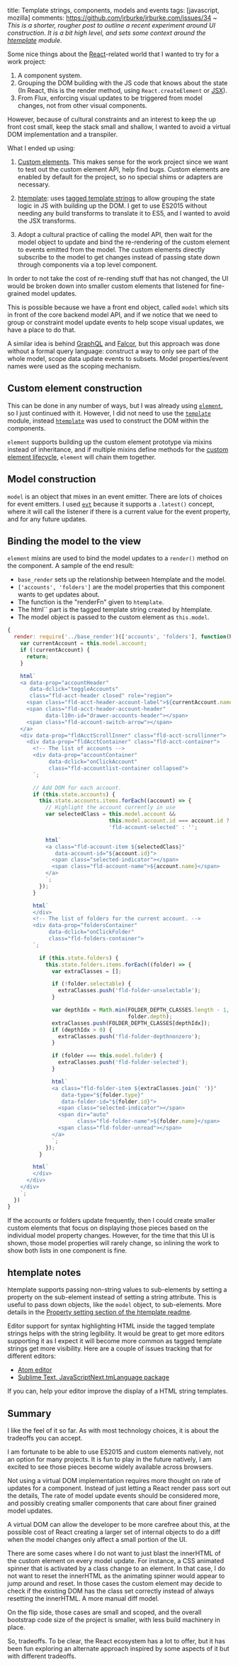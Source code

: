 title: Template strings, components, models and events
tags: [javascript, mozilla]
comments: https://github.com/jrburke/jrburke.com/issues/34
~
*This is a shorter, rougher post to outline a recent experiment around UI construction. It is a bit high level, and sets some context around the [htemplate](https://github.com/jrburke/htemplate) module*.

Some nice things about the [React](https://facebook.github.io/react/)-related world that I wanted to try for a work project:

1. A component system.
2. Grouping the DOM building with the JS code that knows about the state (In React, this is the render method, using `React.createElement` or [JSX](https://facebook.github.io/react/docs/displaying-data.html#jsx-syntax)).
3. From Flux, enforcing visual updates to be triggered from model changes, not from other visual components.

However, because of cultural constraints and an interest to keep the up front cost small, keep the stack small and shallow, I wanted to avoid a virtual DOM implementation and a transpiler.

What I ended up using:

1. [Custom elements](https://developer.mozilla.org/en-US/docs/Web/Web_Components/Custom_Elements). This makes sense for the work project since we want to test out the custom element API, help find bugs. Custom elements are enabled by default for the project, so no special shims or adapters are necessary.

2. [htemplate](https://github.com/jrburke/htemplate): uses [tagged template strings](https://developer.mozilla.org/en/docs/Web/JavaScript/Reference/template_strings#Tagged_template_strings) to allow grouping the state logic in JS with building up the DOM. I get to use ES2015 without needing any build transforms to translate it to ES5, and I wanted to avoid the JSX transforms.

3. Adopt a cultural practice of calling the model API, then wait for the model object to update and bind the re-rendering of the custom element to events emitted from the model. The custom elements directly subscribe to the model to get changes instead of passing state down through components via a top level component.

In order to not take the cost of re-rending stuff that has not changed, the UI would be broken down into smaller custom elements that listened for fine-grained model updates.

This is possible because we have a front end object, called `model` which sits in front of the core backend model API, and if we notice that we need to group or constraint model update events to help scope visual updates, we have a place to do that.

A similar idea is behind [GraphQL](https://github.com/facebook/graphql) and [Falcor](https://github.com/Netflix/falcor), but this approach was done without a formal query language: construct a way to only see part of the whole model, scope data update events to subsets. Model properties/event names were used as the scoping mechanism.

## Custom element construction

This can be done in any number of ways, but I was already using [`element`](https://github.com/jrburke/element), so I just continued with it. However, I did not need to use the [`template`](https://github.com/jrburke/element#template-loader-plugin-custom-features) module, instead [`htemplate`](https://github.com/jrburke/htemplate) was used to construct the DOM within the components.

`element` supports building up the custom element prototype via mixins instead of inheritance, and if multiple mixins define methods for the [custom element lifecycle](https://github.com/jrburke/element#element-lifecycle-background), `element` will chain them together.

## Model construction

`model` is an object that mixes in an event emitter. There are lots of choices for event emitters. I used [`evt`](https://github.com/jrburke/evt) because it supports a `.latest()` concept, where it will call the listener if there is a current value for the event property, and for any future updates.

## Binding the model to the view

`element` mixins are used to bind the model updates to a `render()` method on the component. A sample of the end result:

* `base_render` sets up the relationship between htemplate and the model.
* `['accounts', 'folders']` are the model properties that this component wants to get updates about.
* The function is the "renderFn" given to `htemplate`.
* The html`` part is the tagged template string created by htemplate.
* The model object is passed to the custom element as `this.model`.

```javascript
{
  render: require('../base_render')(['accounts', 'folders'], function(html) {
    var currentAccount = this.model.account;
    if (!currentAccount) {
      return;
    }

    html`
    <a data-prop="accountHeader"
       data-dclick="toggleAccounts"
       class="fld-acct-header closed" role="region">
      <span class="fld-acct-header-account-label">${currentAccount.name}</span>
      <span class="fld-acct-header-account-header"
            data-l10n-id="drawer-accounts-header"></span>
      <span class="fld-account-switch-arrow"></span>
    </a>
    <div data-prop="fldAcctScrollInner" class="fld-acct-scrollinner">
      <div data-prop="fldAcctContainer" class="fld-acct-container">
        <!-- The list of accounts -->
        <div data-prop="accountContainer"
             data-dclick="onClickAccount"
             class="fld-accountlist-container collapsed">
        `;

        // Add DOM for each account.
        if (this.state.accounts) {
          this.state.accounts.items.forEach((account) => {
            // Highlight the account currently in use
            var selectedClass = this.model.account &&
                                this.model.account.id === account.id ?
                                'fld-account-selected' : '';

            html`
            <a class="fld-account-item ${selectedClass}"
               data-account-id="${account.id}">
              <span class="selected-indicator"></span>
              <span class="fld-account-name">${account.name}</span>
            </a>
            `;
          });
        }

        html`
        </div>
        <!-- The list of folders for the current account. -->
        <div data-prop="foldersContainer"
             data-dclick="onClickFolder"
             class="fld-folders-container">
        `;

          if (this.state.folders) {
            this.state.folders.items.forEach((folder) => {
              var extraClasses = [];

              if (!folder.selectable) {
                extraClasses.push('fld-folder-unselectable');
              }

              var depthIdx = Math.min(FOLDER_DEPTH_CLASSES.length - 1,
                                      folder.depth);
              extraClasses.push(FOLDER_DEPTH_CLASSES[depthIdx]);
              if (depthIdx > 0) {
                extraClasses.push('fld-folder-depthnonzero');
              }

              if (folder === this.model.folder) {
                extraClasses.push('fld-folder-selected');
              }

              html`
              <a class="fld-folder-item ${extraClasses.join(' ')}"
                 data-type="${folder.type}"
                 data-folder-id="${folder.id}">
                <span class="selected-indicator"></span>
                <span dir="auto"
                      class="fld-folder-name">${folder.name}</span>
                <span class="fld-folder-unread"></span>
              </a>
              `;
            });
          }

        html`
        </div>
      </div>
    </div>
    `;
  })
}
```

If the accounts or folders update frequently, then I could create smaller custom elements that focus on displaying those pieces based on the individual model property changes. However, for the time that this UI is shown, those model properties will rarely change, so inlining the work to show both lists in one component is fine.

## htemplate notes

htemplate supports passing non-string values to sub-elements by setting a property on the sub-element instead of setting a string attribute. This is useful to pass down objects, like the `model` object, to sub-elements. More details in the [Property setting section of the htemplate readme](#https://github.com/jrburke/htemplate#property-setting).

Editor support for syntax highlighting HTML inside the tagged template strings helps with the string legibility. It would be great to get more editors supporting it as I expect it will become  more common as tagged template strings get more visibility. Here are a couple of issues tracking that for different editors:

* [Atom editor](https://github.com/atom/language-javascript/pull/282)
* [Sublime Text, JavaScriptNext.tmLanguage package](https://github.com/Benvie/JavaScriptNext.tmLanguage/issues/134)

If you can, help your editor improve the display of a HTML string templates.

## Summary

I like the feel of it so far. As with most technology choices, it is about the tradeoffs you can accept.

I am fortunate to be able to use ES2015 and custom elements natively, not an option for many projects. It is fun to play in the future natively, I am excited to see those pieces become widely available across browsers.

Not using a virtual DOM implementation requires more thought on rate of updates for a component. Instead of just letting a React render pass sort out the details, The rate of model update events should be considered more, and possibly creating smaller components that care about finer grained model updates.

A virtual DOM can allow the developer to be more carefree about this, at the possible cost of React creating a larger set of internal objects to do a diff when the model changes only affect a small portion of the UI.

There are some cases where I do not want to just blast the innerHTML of the custom element on every model update. For instance, a CSS animated spinner that is activated by a class change to an element. In that case, I do not want to reset the innerHTML as the animating spinner would appear to jump around and reset. In those cases the custom element may decide to check if the existing DOM has the class set correctly instead of always resetting the innerHTML. A more manual diff model.

On the flip side, those cases are small and scoped, and the overall bootstrap code size of the project is smaller, with less build machinery in place.

So, tradeoffs. To be clear, the React ecosystem has a lot to offer, but it has been fun exploring an alternate approach inspired by some aspects of it but with different tradeoffs.
